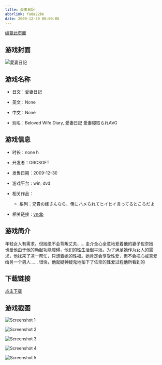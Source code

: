 ```yaml
---
title: 愛妻日記
abbrlink: fa8a22b6
date: 2009-12-30 00:00:00
---
```

[编辑此页面](https://github.com/ACG-3/ADV3-source/blob/main/source/_posts/%E6%84%9B%E5%A6%BB%E6%97%A5%E8%A8%98.md)

## 游戏封面

![愛妻日記](https://pan.timero.xyz/d/onedrive/img_lib_001/%E6%84%9B%E5%A6%BB%E6%97%A5%E8%A8%98_cover.avif)


## 游戏名称

- 日文：愛妻日記
- 英文：None
- 中文：None

- 别名：Beloved Wife Diary, 愛妻日記 愛妻寝取られAVG


## 游戏信息

- 时长：none h
- 开发者：ORCSOFT
- 发售日期：2009-12-30
- 游戏平台：win, dvd
- 相关作品：
   - 系列：兄貴の嫁さんなら、俺にハメられてヒイヒイ言ってるところだよ

- 相关链接：[vndb](https://vndb.org/v8280)


## 游戏简介

年轻女人有需求。但她绝不会背叛丈夫......
圭介全心全意地爱着他的妻子佐奈她也爱他由于他的勃起功能障碍，他们的性生活很平淡。为了满足她作为女人的需求，他找来了凉一帮忙，只想着她的性福。她肯定会享受性爱，但不会把心或真爱给另一个男人......
很快，他就疑神疑鬼地拍下了佐奈的性爱过程他所看到的




## 下载链接

[点击下载](https://pan.timero.xyz/onedrive/adv_lib_001/%E6%84%9B%E5%A6%BB%E6%97%A5%E8%A8%98)


## 游戏截图


![Screenshot 1](https://pan.timero.xyz/d/onedrive/img_lib_001/%E6%84%9B%E5%A6%BB%E6%97%A5%E8%A8%98_Screenshot_1.avif)

![Screenshot 2](https://pan.timero.xyz/d/onedrive/img_lib_001/%E6%84%9B%E5%A6%BB%E6%97%A5%E8%A8%98_Screenshot_2.avif)

![Screenshot 3](https://pan.timero.xyz/d/onedrive/img_lib_001/%E6%84%9B%E5%A6%BB%E6%97%A5%E8%A8%98_Screenshot_3.avif)

![Screenshot 4](https://pan.timero.xyz/d/onedrive/img_lib_001/%E6%84%9B%E5%A6%BB%E6%97%A5%E8%A8%98_Screenshot_4.avif)

![Screenshot 5](https://pan.timero.xyz/d/onedrive/img_lib_001/%E6%84%9B%E5%A6%BB%E6%97%A5%E8%A8%98_Screenshot_5.avif)

